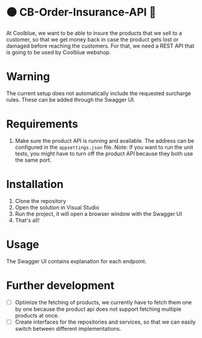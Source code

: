 # 🟠 CB-Order-Insurance-API 🔵
At Coolblue, we want to be able to insure the products that we sell to a customer, so that we get money back in case the product gets lost or damaged before reaching the customers. For that, we need a REST API that is going to be used by Coolblue webshop. 

# Warning
The current setup does not automatically include the requested surcharge rules. These can be added through the Swagger UI.

# Requirements
1. Make sure the product API is running and available. The address can be configured in the `appsettings.json` file.
Note: If you want to run the unit tests, you might have to turn off the product API because they both use the same port.

# Installation
1. Clone the repository
2. Open the solution in Visual Studio
3. Run the project, it will open a browser window with the Swagger UI
4. That's all!

# Usage
The Swagger UI contains explanation for each endpoint.

# Further development
- [ ] Optimize the fetching of products, we currently have to fetch them one by one because the product api does not support fetching multiple products at once.
- [ ] Create interfaces for the repositories and services, so that we can easily switch between different implementations.